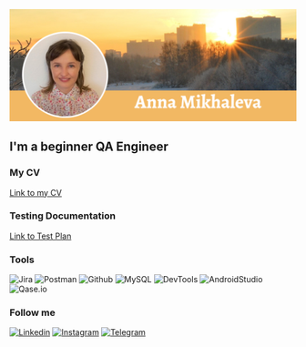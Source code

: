 [![Header](https://github.com/asiniteng/asiniteng/blob/main/assets/ProfileResume.png)](https://t.me/annvul)



## I'm a beginner QA Engineer

### My CV
[Link to my CV](https://drive.google.com/file/d/1EAUny9ALSQAOR7_T7zqp6kFpi5uK-cG5/view?usp=sharing)

### Testing Documentation
[Link to Test Plan](https://docs.google.com/document/d/1LLFr5cqCsEISZPfm5A0tfidWRBEbp9qN_ob2tUJQnQw/edit?usp=sharing)

### Tools
![Jira](https://img.shields.io/badge/-Jira-090909?style=for-the-badge&logo=jira&logoColor=136be1)
![Postman](https://img.shields.io/badge/-Postman-090909?style=for-the-badge&logo=postman&logoColor=f76935)
![Github](https://img.shields.io/badge/-Github-090909?style=for-the-badge&logo=github&logoColor=8cc4d7)
![MySQL](https://img.shields.io/badge/-MySQL-090909?style=for-the-badge&logo=mysql&logoColor=00618a)
![DevTools](https://img.shields.io/badge/DevTools-090909?style=for-the-badge&logo=googlechrome&logoColor=2674f2)
![AndroidStudio](https://img.shields.io/badge/-AndroidStudio-090909?style=for-the-badge&logo=androidstudio&logoColor=3ad07d)
![Qase.io](https://img.shields.io/badge/-Qase.io-090909?style=for-the-badge&logo=qase.io&logoColor=8cc4d7)

### Follow me
[![Linkedin](https://img.shields.io/badge/-Linkedin-090909?style=for-the-badge&logo=linkedin&logoColor=0073b1)](https://www.linkedin.com/in/anna-mikhaleva-qa)
[![Instagram](https://img.shields.io/badge/-Instagram-090909?style=for-the-badge&logo=instagram&logoColor=9939a3)](https://www.instagram.com/outdoorsimages)
[![Telegram](https://img.shields.io/badge/-Telegram-090909?style=for-the-badge&logo=telegram&logoColor=31a5db)](https://t.me/outdoorsimages)
